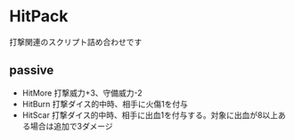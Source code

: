 # HitPack
打撃関連のスクリプト詰め合わせです

## passive
- HitMore
    打撃威力+3、守備威力-2
- HitBurn
    打撃ダイス的中時、相手に火傷1を付与
- HitScar
    打撃ダイス的中時、相手に出血1を付与する。対象に出血が8以上ある場合は追加で3ダメージ
